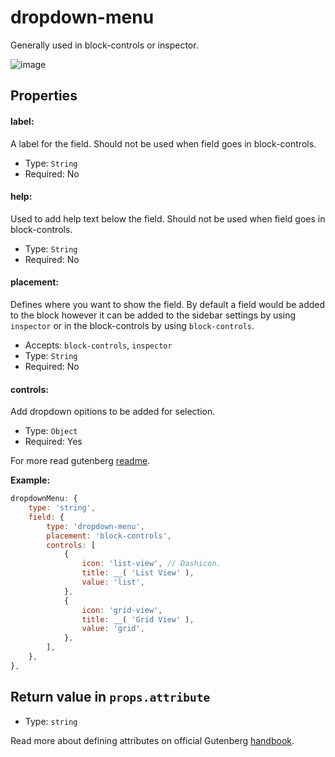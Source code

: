 # dropdown-menu

Generally used in block-controls or inspector. 

![image](https://user-images.githubusercontent.com/6297436/39417930-097416f2-4c75-11e8-8b75-68fc6e8231f7.png)



## Properties

#### label:

A label for the field. Should not be used when field goes in block-controls.

- Type: `String`
- Required: No

#### help:

Used to add help text below the field. Should not be used when field goes in block-controls.

- Type: `String`
- Required: No

#### placement:

Defines where you want to show the field. By default a field would be added to the block however it can be added to the sidebar settings by using `inspector` or in the block-controls by using `block-controls`.

- Accepts: `block-controls`, `inspector`
- Type: `String`
- Required: No

#### **controls:**

Add dropdown opitions to be added for selection. 

- Type: `Object`
- Required: Yes

For more read gutenberg [readme](https://github.com/WordPress/gutenberg/tree/master/packages/components/src/dropdown-menu).

**Example:**

```js
dropdownMenu: {
	type: 'string',
	field: {
		type: 'dropdown-menu',
		placement: 'block-controls',
		controls: [
			{
				icon: 'list-view', // Dashicon.
				title: __( 'List View' ),
				value: 'list',
			},
			{
				icon: 'grid-view',
				title: __( 'Grid View' ),
				value: 'grid',
			},
		],
	},
},
```



## Return value in `props.attribute`

- Type: `string`



Read more about defining attributes on official Gutenberg [handbook](https://wordpress.org/gutenberg/handbook/designers-developers/developers/block-api/block-attributes/).
